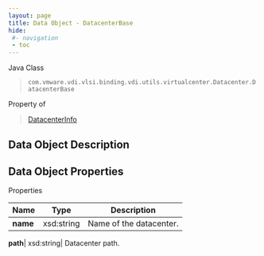 ```yaml
---
layout: page
title: Data Object - DatacenterBase
hide:
 #- navigation
 - toc
---
```






Java Class  
> `com.vmware.vdi.vlsi.binding.vdi.utils.virtualcenter.Datacenter.DatacenterBase`

Property of  
> [DatacenterInfo](vdi.utils.virtualcenter.Datacenter.DatacenterInfo.md#field_detail)


## Data Object Description 

## Data Object Properties

Properties

Name |  Type |  Description   
---|---|---  
**name**|  xsd:string|  Name of the datacenter.   
  
**path**|  xsd:string|  Datacenter path.   
  
  
  

  
  
